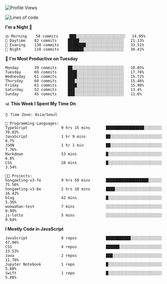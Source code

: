 <!--START_SECTION:waka-->
![Profile Views](http://img.shields.io/badge/Profile%20Views-1-blue)

![Lines of code](https://img.shields.io/badge/From%20Hello%20World%20I%27ve%20Written-92452%20lines%20of%20code-blue)

**I'm a Night 🦉** 

```text
🌞 Morning    58 commits     ███░░░░░░░░░░░░░░░░░░░░░░   14.95% 
🌆 Daytime    82 commits     █████░░░░░░░░░░░░░░░░░░░░   21.13% 
🌃 Evening    130 commits    ████████░░░░░░░░░░░░░░░░░   33.51% 
🌙 Night      118 commits    ███████░░░░░░░░░░░░░░░░░░   30.41%

```
📅 **I'm Most Productive on Tuesday** 

```text
Monday       39 commits     ██░░░░░░░░░░░░░░░░░░░░░░░   10.05% 
Tuesday      69 commits     ████░░░░░░░░░░░░░░░░░░░░░   17.78% 
Wednesday    61 commits     ████░░░░░░░░░░░░░░░░░░░░░   15.72% 
Thursday     60 commits     ███░░░░░░░░░░░░░░░░░░░░░░   15.46% 
Friday       62 commits     ████░░░░░░░░░░░░░░░░░░░░░   15.98% 
Saturday     52 commits     ███░░░░░░░░░░░░░░░░░░░░░░   13.4% 
Sunday       45 commits     ███░░░░░░░░░░░░░░░░░░░░░░   11.6%

```


📊 **This Week I Spent My Time On** 

```text
⌚︎ Time Zone: Asia/Seoul

💬 Programming Languages: 
TypeScript               9 hrs 15 mins       █████████████████░░░░░░░░   70.02% 
JavaScript               1 hr 9 mins         ██░░░░░░░░░░░░░░░░░░░░░░░   8.7% 
JSON                     1 hr 1 min          ██░░░░░░░░░░░░░░░░░░░░░░░   7.76% 
Markdown                 53 mins             █░░░░░░░░░░░░░░░░░░░░░░░░   6.8% 
CSS                      28 mins             █░░░░░░░░░░░░░░░░░░░░░░░░   3.54%

🐱‍💻 Projects: 
hongaeting-v3-fe         9 hrs 59 mins       ███████████████████░░░░░░   75.56% 
hongaeting-v3-be         2 hrs 10 mins       ████░░░░░░░░░░░░░░░░░░░░░   16.42% 
blog                     42 mins             █░░░░░░░░░░░░░░░░░░░░░░░░   5.36% 
woowahan-test            7 mins              ░░░░░░░░░░░░░░░░░░░░░░░░░   0.98% 
js-lotto                 5 mins              ░░░░░░░░░░░░░░░░░░░░░░░░░   0.64%

```

**I Mostly Code in JavaScript** 

```text
JavaScript               8 repos             ███████████░░░░░░░░░░░░░░   47.06% 
CSS                      4 repos             ██████░░░░░░░░░░░░░░░░░░░   23.53% 
Java                     2 repos             ███░░░░░░░░░░░░░░░░░░░░░░   11.76% 
Jupyter Notebook         1 repo              █░░░░░░░░░░░░░░░░░░░░░░░░   5.88% 
Swift                    1 repo              █░░░░░░░░░░░░░░░░░░░░░░░░   5.88%

```



<!--END_SECTION:waka-->
